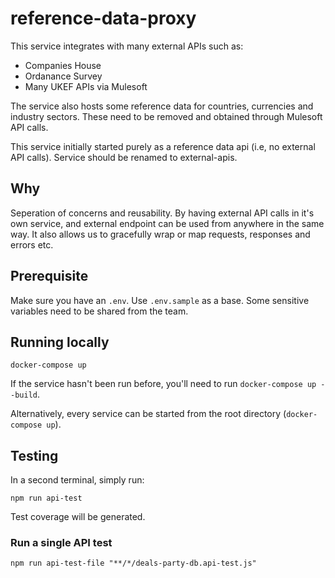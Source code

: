 # reference-data-proxy

This service integrates with many external APIs such as:

- Companies House
- Ordanance Survey
- Many UKEF APIs via Mulesoft

The service also hosts some reference data for countries, currencies and industry sectors. These need to be removed and obtained through Mulesoft API calls.

This service initially started purely as a reference data api (i.e, no external API calls). Service should be renamed to external-apis.

## Why

Seperation of concerns and reusability. By having external API calls in it's own service, and external endpoint can be used from anywhere in the same way. It also allows us to gracefully wrap or map requests, responses and errors etc.

## Prerequisite

Make sure you have an `.env`. Use `.env.sample` as a base. Some sensitive variables need to be shared from the team.

## Running locally

```shell
docker-compose up
```

If the service hasn't been run before, you'll need to run `docker-compose up --build`.

Alternatively, every service can be started from the root directory (`docker-compose up`).

## Testing

In a second terminal, simply run:

```shell
npm run api-test
```

Test coverage will be generated.

### **Run a single API test**

```shell
npm run api-test-file "**/*/deals-party-db.api-test.js"
```
